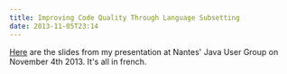```yaml
---
title: Improving Code Quality Through Language Subsetting
date: 2013-11-05T23:14
---
```


[Here](http://fr.slideshare.net/mercury_wood/amliorer-la-qualit-du-code-par-restriction-du-langage) are the slides from my presentation at Nantes' Java User Group on November 4th 2013. It's all in french.

